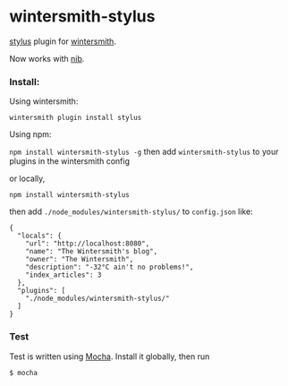 # wintersmith-stylus

[stylus](http://learnboost.github.com/stylus/docs/js.html) plugin for [wintersmith](https://github.com/jnordberg/wintersmith).

Now works with [nib](http://visionmedia.github.com/nib/).

### Install:

Using wintersmith:

`wintersmith plugin install stylus`

Using npm:

`npm install wintersmith-stylus -g`
then add `wintersmith-stylus` to your plugins in the wintersmith config

or locally,

    npm install wintersmith-stylus
  
then add `./node_modules/wintersmith-stylus/` to `config.json` like:

    {
      "locals": {
        "url": "http://localhost:8080",
        "name": "The Wintersmith's blog",
        "owner": "The Wintersmith",
        "description": "-32°C ain't no problems!",
        "index_articles": 3
      },
      "plugins": [
        "./node_modules/wintersmith-stylus/"
      ]
    }
    

### Test

Test is written using [Mocha](http://mochajs.org/). Install it globally, then run

    $ mocha
